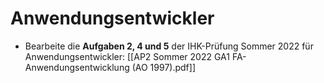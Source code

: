 # Anwendungsentwickler
* Bearbeite die **Aufgaben 2, 4 und 5** der IHK-Prüfung Sommer 2022 für Anwendungsentwickler:
	[[AP2 Sommer 2022 GA1 FA-Anwendungsentwicklung (AO 1997).pdf]]